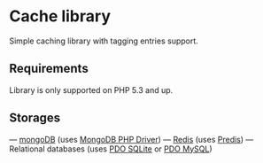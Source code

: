 Cache library
=============

Simple caching library with tagging entries support.

Requirements
------------

Library is only supported on PHP 5.3 and up.

Storages
--------
— [mongoDB](http://www.mongodb.org/) (uses [MongoDB PHP Driver](http://php.net/book.mongo.php))
— [Redis](http://redis.io) (uses [Predis](https://github.com/nrk/predis))
— Relational databases (uses [PDO SQLite](http://php.net/ref.pdo-sqlite.php) or [PDO MySQL](http://php.net/ref.pdo-mysql.php))